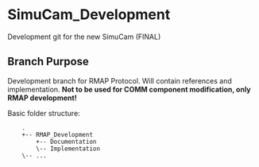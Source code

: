 # SimuCam_Development
Development git for the new SimuCam (FINAL)

## Branch Purpose
Development branch for RMAP Protocol. Will contain references and implementation.
**Not to be used for COMM component modification, only RMAP development!**

Basic folder structure:
```
    .
    +-- RMAP_Development
        +-- Documentation
        \-- Implementation
    \-- ...
```
